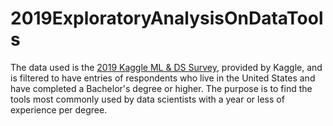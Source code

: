 # 2019ExploratoryAnalysisOnDataTools
 The data used is the [2019 Kaggle ML &amp; DS Survey](https://www.kaggle.com/c/kaggle-survey-2019), provided by Kaggle, and is filtered to have entries of respondents who live in the United States and have completed a Bachelor's degree or higher. The purpose is to find the tools most commonly used by data scientists  with a year or less of experience per degree.
